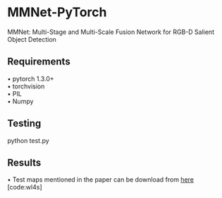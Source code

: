 # MMNet-PyTorch
MMNet: Multi-Stage and Multi-Scale Fusion Network for RGB-D Salient Object Detection

## Requirements
•	pytorch 1.3.0+   
•	torchvision   
•	PIL   
•	Numpy   

## Testing
python test.py

## Results
•	Test maps mentioned in the paper can be download from [here](https://pan.baidu.com/s/1S2ZT1AGqW0CfwaGFmubbbQ) [code:wl4s]
